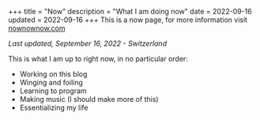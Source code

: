 +++
title = "Now"
description = "What I am doing now"
date = 2022-09-16
updated = 2022-09-16
+++
This is a now page, for more information visit <a href="https://nownownow.com/about" target="_blank">nownownow.com</a>

*Last updated, September 16, 2022 - Switzerland*

This is what I am up to right now, in no particular order:

- Working on this blog
- Winging and foiling
- Learning to program
- Making music (I should make more of this)
- Essentializing my life
